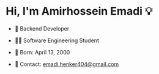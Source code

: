 # Hi, I'm Amirhossein Emadi 💡

- 💼 Backend Developer
  
- 👨‍🎓 Software Engineering Student

- 👶 Born: April 13, 2000

- 📧 Contact: emadi.henker404@gmail.com
